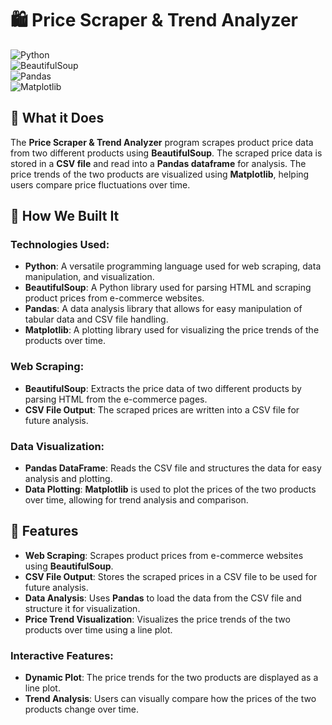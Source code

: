 # 🛍️ Price Scraper & Trend Analyzer

![Python](https://img.shields.io/badge/Language-Python-blue?logo=python)  
![BeautifulSoup](https://img.shields.io/badge/Library-BeautifulSoup-orange?logo=beautifulsoup)  
![Pandas](https://img.shields.io/badge/Library-Pandas-green?logo=pandas)  
![Matplotlib](https://img.shields.io/badge/Library-Matplotlib-red?logo=matplotlib)  

## 📌 What it Does  

The **Price Scraper & Trend Analyzer** program scrapes product price data from two different products using **BeautifulSoup**. The scraped price data is stored in a **CSV file** and read into a **Pandas dataframe** for analysis. The price trends of the two products are visualized using **Matplotlib**, helping users compare price fluctuations over time.

## 🚀 How We Built It  

### Technologies Used:  
- **Python**: A versatile programming language used for web scraping, data manipulation, and visualization.  
- **BeautifulSoup**: A Python library used for parsing HTML and scraping product prices from e-commerce websites.  
- **Pandas**: A data analysis library that allows for easy manipulation of tabular data and CSV file handling.  
- **Matplotlib**: A plotting library used for visualizing the price trends of the products over time.

### Web Scraping:  
- **BeautifulSoup**: Extracts the price data of two different products by parsing HTML from the e-commerce pages.  
- **CSV File Output**: The scraped prices are written into a CSV file for future analysis.

### Data Visualization:  
- **Pandas DataFrame**: Reads the CSV file and structures the data for easy analysis and plotting.  
- **Data Plotting**: **Matplotlib** is used to plot the prices of the two products over time, allowing for trend analysis and comparison.

## 🚀 Features  

- **Web Scraping**: Scrapes product prices from e-commerce websites using **BeautifulSoup**.  
- **CSV File Output**: Stores the scraped prices in a CSV file to be used for future analysis.  
- **Data Analysis**: Uses **Pandas** to load the data from the CSV file and structure it for visualization.  
- **Price Trend Visualization**: Visualizes the price trends of the two products over time using a line plot.

### Interactive Features:
- **Dynamic Plot**: The price trends for the two products are displayed as a line plot.  
- **Trend Analysis**: Users can visually compare how the prices of the two products change over time.
